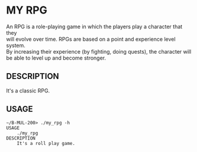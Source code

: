 # MY RPG

An RPG is a role-playing game in which the players play a character that they  
will evolve over time. RPGs are based on a point and experience level system.  
By increasing their experience (by fighting, doing quests), the character will  
be able to level up and become stronger.

## DESCRIPTION

It's a classic RPG.

## USAGE
```
∼/B-MUL-200> ./my_rpg -h
USAGE
    ./my_rpg
DESCRIPTION
    It's a roll play game.
```